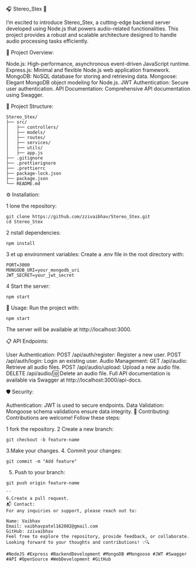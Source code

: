 🎧 Stereo_Stex 📜

I’m excited to introduce Stereo_Stex, a cutting-edge backend server developed using Node.js that powers audio-related functionalities. This project provides a robust and scalable architecture designed to handle audio processing tasks efficiently.

🔧 Project Overview:

Node.js: High-performance, asynchronous event-driven JavaScript runtime.
Express.js: Minimal and flexible Node.js web application framework.
MongoDB: NoSQL database for storing and retrieving data.
Mongoose: Elegant MongoDB object modeling for Node.js.
JWT Authentication: Secure user authentication.
API Documentation: Comprehensive API documentation using Swagger.

📂 Project Structure:
```
Stereo_Stex/
├── src/
│   ├── controllers/
│   ├── models/
│   ├── routes/
│   ├── services/
│   ├── utils/
│   ├── app.js
├── .gitignore
├── .prettierignore
├── .prettierrc
├── package-lock.json
├── package.json
└── README.md
```

⚙️ Installation:

1 lone the repository:

```
git clone https://github.com/zzivaibhav/Stereo_Stex.git
cd Stereo_Stex
```

2 nstall dependencies:

```
npm install

```
3 et up environment variables:
Create a .env file in the root directory with:
```
PORT=3000
MONGODB_URI=your_mongodb_uri
JWT_SECRET=your_jwt_secret

```

4 Start the server:
```
npm start
```

🚦 Usage:
Run the project with:

```
npm start
```
The server will be available at http://localhost:3000.

📋 API Endpoints:

User Authentication:
POST /api/auth/register: Register a new user.
POST /api/auth/login: Login an existing user.
Audio Management:
GET /api/audio: Retrieve all audio files.
POST /api/audio/upload: Upload a new audio file.
DELETE /api/audio/:id: Delete an audio file.
Full API documentation is available via Swagger at http://localhost:3000/api-docs.

🛡️ Security:

Authentication: JWT is used to secure endpoints.
Data Validation: Mongoose schema validations ensure data integrity.
🤝 Contributing:
Contributions are welcome! Follow these steps:

1 fork the repository.
2 Create a new branch:
```
git checkout -b feature-name
```
3.Make your changes.
4. Commit your changes:
```
git commit -m "Add feature"
```
5. Push to your branch:
```
git push origin feature-name

``
6.Create a pull request.
📬 Contact:
For any inquiries or support, please reach out to:

Name: Vaibhav
Email: vaibhavpatel162002@gmail.com
GitHub: zzivaibhav
Feel free to explore the repository, provide feedback, or collaborate. Looking forward to your thoughts and contributions! 💡🔍

#NodeJS #Express #BackendDevelopment #MongoDB #Mongoose #JWT #Swagger #API #OpenSource #WebDevelopment #GitHub

